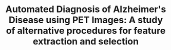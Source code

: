 ---
id:             2013-lbp
title:          "Automated Diagnosis of Alzheimer's Disease using PET Images: A study of alternative procedures for feature extraction and selection"
authors:        <b>Pedro Morgado</b>
venue:          Master Thesis, Instituto Superior Tecnico, Lisboa, Portugal.
year:           "2013"
thumbnail:      assets/publications/2012-msc-thesis/thumbnail.png
links:
    thesis:        assets/publications/2012-msc-thesis/Thesis_PedroMorgado.pdf
    summary:    assets/publications/2012-msc-thesis/Thesis_Summary.pdf
    bibtex:     assets/publications/2012-msc-thesis/ref.bib
---
